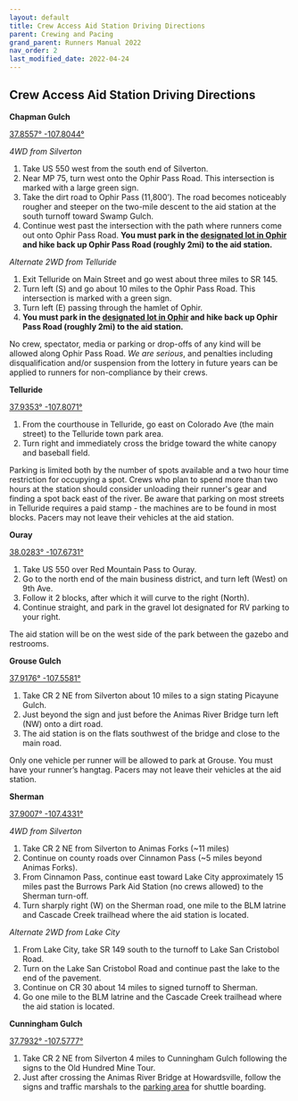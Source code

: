 ```yaml
---
layout: default
title: Crew Access Aid Station Driving Directions
parent: Crewing and Pacing
grand_parent: Runners Manual 2022
nav_order: 2
last_modified_date: 2022-04-24
---
```

## Crew Access Aid Station Driving Directions

**Chapman Gulch**

[37.8557° -107.8044°](https://goo.gl/maps/w3TvZ8N1m27YwnXL7)
 
*4WD from Silverton*
1. Take US 550 west from the south end of Silverton. 
2. Near MP 75, turn west onto the Ophir Pass Road. This intersection is marked with a large green sign. 
3. Take the dirt road to Ophir Pass (11,800’). The road becomes noticeably rougher and steeper on the two-mile descent to the aid station at the south turnoff toward Swamp Gulch.
4. Continue west past the intersection with the path where runners come out onto Ophir Pass Road. **You must park in the [designated lot in Ophir](https://goo.gl/maps/Z4T8wmra9VL1ys6P9) and hike back up Ophir Pass Road (roughly 2mi) to the aid station.**
 
*Alternate 2WD from Telluride*
1. Exit Telluride on Main Street and go west about three miles to SR 145. 
2. Turn left (S) and go about 10 miles to the Ophir Pass Road. This intersection is marked with a green sign. 
3. Turn left (E) passing through the hamlet of Ophir.
4. **You must park in the [designated lot in Ophir](https://goo.gl/maps/Z4T8wmra9VL1ys6P9) and hike back up Ophir Pass Road (roughly 2mi) to the aid station.**
 
No crew, spectator, media or parking or drop-offs of any kind will be allowed along Ophir Pass Road. *We are serious*, and penalties including disqualification and/or suspension from the lottery in future years can be applied to runners for non-compliance by their crews.

**Telluride**

[37.9353° -107.8071°](https://goo.gl/maps/K8tiJXLs6gsjR9688)
 
1. From the courthouse in Telluride, go east on Colorado Ave (the main street) to the Telluride town park area. 
2. Turn right and immediately cross the bridge toward the white canopy and baseball field. 
 
Parking is limited both by the number of spots available and a two hour time restriction for occupying a spot. Crews who plan to spend more than two hours at the station should consider unloading their runner's gear and finding a spot back east of the river. Be aware that parking on most streets in Telluride requires a paid stamp - the machines are to be found in most blocks. Pacers may not leave their vehicles at the aid station.

**Ouray**

[38.0283° -107.6731°](https://goo.gl/maps/ufaAvirhxbX6yQKy6)

1. Take US 550 over Red Mountain Pass to Ouray. 
2. Go to the north end of the main business district, and turn left (West) on 9th Ave. 
3. Follow it 2 blocks, after which it will curve to the right (North). 
4. Continue straight, and park in the gravel lot designated for RV parking to your right. 
 
The aid station will be on the west side of the park between the gazebo and restrooms.

**Grouse Gulch**

[37.9176° -107.5581°](https://goo.gl/maps/EgspjdZY6oQSx7zN6)

1. Take CR 2 NE from Silverton about 10 miles to a sign stating Picayune Gulch. 
2. Just beyond the sign and just before the Animas River Bridge turn left (NW) onto a dirt road. 
3. The aid station is on the flats southwest of the bridge and close to the main road. 
 
Only one vehicle per runner will be allowed to park at Grouse. You must have your runner’s hangtag. Pacers may not leave their vehicles at the aid station.

**Sherman**

[37.9007° -107.4331°](https://goo.gl/maps/wvw8cQojQ5UJJGGZ9)
 
*4WD from Silverton*
1. Take CR 2 NE from Silverton to Animas Forks (~11 miles) 
2. Continue on county roads over Cinnamon Pass (~5 miles beyond Animas Forks).
3. From Cinnamon Pass, continue east toward Lake City approximately 15 miles past the Burrows Park Aid Station (no crews allowed) to the Sherman turn-off. 
4. Turn sharply right (W) on the Sherman road, one mile to the BLM latrine and Cascade Creek trailhead where the aid station is located.
 
*Alternate 2WD from Lake City*
1. From Lake City, take SR 149 south to the turnoff to Lake San Cristobol Road. 
2. Turn on the Lake San Cristobol Road and continue past the lake to the end of the pavement. 
3. Continue on CR 30 about 14 miles to signed turnoff to Sherman. 
4. Go one mile to the BLM latrine and the Cascade Creek trailhead where the aid station is located.
 
**Cunningham Gulch**

[37.7932° -107.5777°](https://goo.gl/maps/FrzuVwgTtBwPmu947)

1. Take CR 2 NE from Silverton 4 miles to Cunningham Gulch following the signs to the Old Hundred Mine Tour.
2. Just after crossing the Animas River Bridge at Howardsville, follow the signs and traffic marshals to the [parking area](https://goo.gl/maps/asAvBXAm16RrnKaq8) for shuttle boarding.
